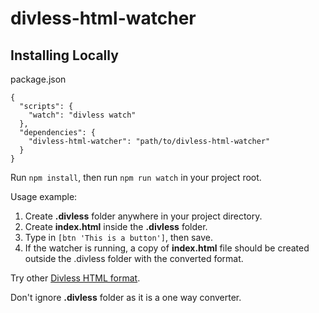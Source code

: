 # divless-html-watcher

## Installing Locally

package.json
```
{
  "scripts": {
    "watch": "divless watch"
  },
  "dependencies": {
    "divless-html-watcher": "path/to/divless-html-watcher"
  }
}
```

Run `npm install`, then run `npm run watch` in your project root.

Usage example:
1. Create **.divless** folder anywhere in your project directory.
2. Create **index.html** inside the **.divless** folder.
3. Type in `[btn 'This is a button']`, then save.
4. If the watcher is running, a copy of **index.html** file should be created outside the .divless folder with the converted format.

Try other [Divless HTML format](https://github.com/tmpmachine/divless-html).

Don't ignore **.divless** folder as it is a one way converter.